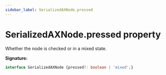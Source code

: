 ```yaml
---
sidebar_label: SerializedAXNode.pressed
---
```

# SerializedAXNode.pressed property

Whether the node is checked or in a mixed state.

**Signature:**

```typescript
interface SerializedAXNode {pressed?: boolean | 'mixed';}
```
